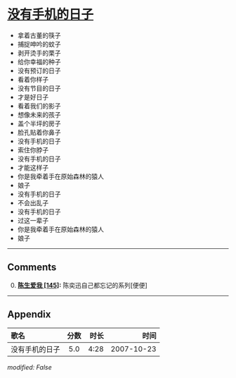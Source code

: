 # [没有手机的日子](https://music.163.com/song?id=65425)

* 拿着古董的筷子
* 捕捉呻吟的蚊子
* 剥开烫手的栗子
* 给你幸福的种子
* 没有预订的日子
* 看着你样子
* 没有节目的日子
* 才是好日子
* 看着我们的影子
* 想像未来的孩子
* 盖个半坪的房子
* 脸孔贴着你鼻子
* 没有手机的日子
* 索住你脖子
* 没有手机的日子
* 才能这样子
* 你是我牵着手在原始森林的猿人
* 娘子
* 没有手机的日子
* 不会出乱子
* 没有手机的日子
* 过这一辈子
* 你是我牵着手在原始森林的猿人
* 娘子


---

## Comments
0. **[陈生爱我 \[145\]](https://music.163.com/#/user/home?id=19908178):** 陈奕迅自己都忘记的系列[便便]



---

## Appendix

|歌名|分数|时长|时间|
|:---|:---:|---:|---:|
|没有手机的日子|5.0|4:28|2007-10-23

*modified: False*